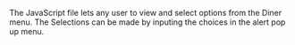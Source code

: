 The JavaScript file lets any user to view and select options from the Diner menu. 
The Selections can be made by inputing the choices in the alert pop up menu.